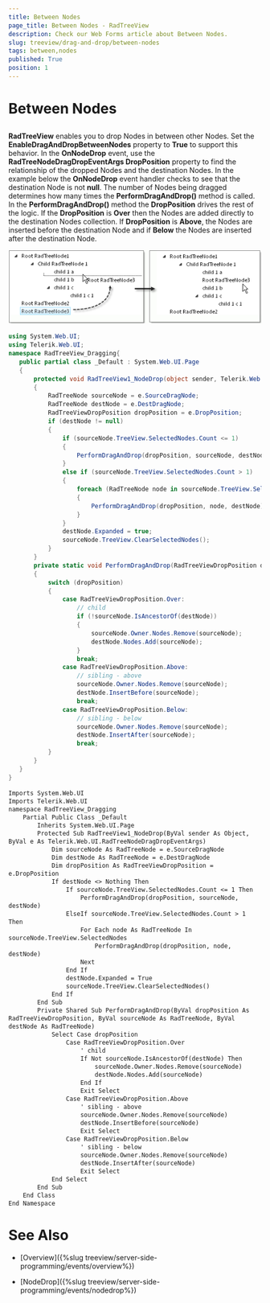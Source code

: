 ```yaml
---
title: Between Nodes
page_title: Between Nodes - RadTreeView
description: Check our Web Forms article about Between Nodes.
slug: treeview/drag-and-drop/between-nodes
tags: between,nodes
published: True
position: 1
---
```


# Between Nodes



## 

**RadTreeView** enables you to drop Nodes in between other Nodes. Set the **EnableDragAndDropBetweenNodes** property to **True** to support this behavior. In the **OnNodeDrop** event, use the **RadTreeNodeDragDropEventArgs DropPosition** property to find the relationship of the dropped Nodes and the destination Nodes. In the example below the **OnNodeDrop** event handler checks to see that the destination Node is not **null**. The number of Nodes being dragged determines how many times the **PerformDragAndDrop()** method is called. In the **PerformDragAndDrop()** method the **DropPosition** drives the rest of the logic. If the **DropPosition** is **Over** then the Nodes are added directly to the destination Nodes collection. If **DropPosition** is **Above**, the Nodes are inserted before the destination Node and if **Below** the Nodes are inserted after the destination Node.

![RadTreeView Drag and Drop Between Nodes](images/treeview_draganddropbetweennodespng.png)



````C#
using System.Web.UI;
using Telerik.Web.UI;
namespace RadTreeView_Dragging{
   public partial class _Default : System.Web.UI.Page
   {
       protected void RadTreeView1_NodeDrop(object sender, Telerik.Web.UI.RadTreeNodeDragDropEventArgs e)
       {
           RadTreeNode sourceNode = e.SourceDragNode;
           RadTreeNode destNode = e.DestDragNode;
           RadTreeViewDropPosition dropPosition = e.DropPosition;
           if (destNode != null)
           {
               if (sourceNode.TreeView.SelectedNodes.Count <= 1)
               {
                   PerformDragAndDrop(dropPosition, sourceNode, destNode);
               }
               else if (sourceNode.TreeView.SelectedNodes.Count > 1)
               {
                   foreach (RadTreeNode node in sourceNode.TreeView.SelectedNodes)
                   {
                       PerformDragAndDrop(dropPosition, node, destNode);
                   }
               }
               destNode.Expanded = true;
               sourceNode.TreeView.ClearSelectedNodes();
           }
       }
       private static void PerformDragAndDrop(RadTreeViewDropPosition dropPosition, RadTreeNode sourceNode, RadTreeNode destNode)
       {
           switch (dropPosition)
           {
               case RadTreeViewDropPosition.Over:
                   // child
                   if (!sourceNode.IsAncestorOf(destNode))
                   {
                       sourceNode.Owner.Nodes.Remove(sourceNode);
                       destNode.Nodes.Add(sourceNode);
                   }
                   break;
               case RadTreeViewDropPosition.Above:
                   // sibling - above
                   sourceNode.Owner.Nodes.Remove(sourceNode);
                   destNode.InsertBefore(sourceNode);
                   break;
               case RadTreeViewDropPosition.Below:
                   // sibling - below
                   sourceNode.Owner.Nodes.Remove(sourceNode);
                   destNode.InsertAfter(sourceNode);
                   break;
           }
       }
   }
}      
````
````VB.NET
Imports System.Web.UI
Imports Telerik.Web.UI
namespace RadTreeView_Dragging
    Partial Public Class _Default
        Inherits System.Web.UI.Page
        Protected Sub RadTreeView1_NodeDrop(ByVal sender As Object, ByVal e As Telerik.Web.UI.RadTreeNodeDragDropEventArgs)
            Dim sourceNode As RadTreeNode = e.SourceDragNode
            Dim destNode As RadTreeNode = e.DestDragNode
            Dim dropPosition As RadTreeViewDropPosition = e.DropPosition
            If destNode <> Nothing Then
                If sourceNode.TreeView.SelectedNodes.Count <= 1 Then
                    PerformDragAndDrop(dropPosition, sourceNode, destNode)
                ElseIf sourceNode.TreeView.SelectedNodes.Count > 1 Then
                    For Each node As RadTreeNode In sourceNode.TreeView.SelectedNodes
                        PerformDragAndDrop(dropPosition, node, destNode)
                    Next
                End If
                destNode.Expanded = True
                sourceNode.TreeView.ClearSelectedNodes()
            End If
        End Sub
        Private Shared Sub PerformDragAndDrop(ByVal dropPosition As RadTreeViewDropPosition, ByVal sourceNode As RadTreeNode, ByVal destNode As RadTreeNode)
            Select Case dropPosition
                Case RadTreeViewDropPosition.Over
                    ' child
                    If Not sourceNode.IsAncestorOf(destNode) Then
                        sourceNode.Owner.Nodes.Remove(sourceNode)
                        destNode.Nodes.Add(sourceNode)
                    End If
                    Exit Select
                Case RadTreeViewDropPosition.Above
                    ' sibling - above
                    sourceNode.Owner.Nodes.Remove(sourceNode)
                    destNode.InsertBefore(sourceNode)
                    Exit Select
                Case RadTreeViewDropPosition.Below
                    ' sibling - below
                    sourceNode.Owner.Nodes.Remove(sourceNode)
                    destNode.InsertAfter(sourceNode)
                    Exit Select
            End Select
        End Sub
    End Class
End Namespace
````


# See Also

 * [Overview]({%slug treeview/server-side-programming/events/overview%})

 * [NodeDrop]({%slug treeview/server-side-programming/events/nodedrop%})
